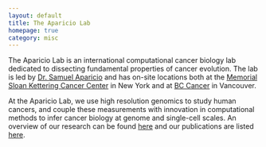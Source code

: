 ```yaml
---
layout: default
title: The Aparicio Lab
homepage: true
category: misc
---
```


The Aparicio Lab is an international computational cancer biology lab
dedicated to dissecting fundamental properties of cancer evolution. The
lab is led by [Dr. Samuel Aparicio](https://molonc.github.io/team/Aparicio-Samuel) and
has on-site locations both at the [Memorial Sloan Kettering Cancer
Center](https://www.mskcc.org/) in New York and at [BC
Cancer](http://www.bccancer.bc.ca/) in Vancouver.

At the Aparicio Lab, we use high resolution genomics to study human cancers,
and couple these measurements with innovation in computational methods
to infer cancer biology at genome and single-cell scales. An overview of
our research can be found [here](https://molonc.github.io/research) and our
publications are listed [here](https://molonc.github.io/papers).
